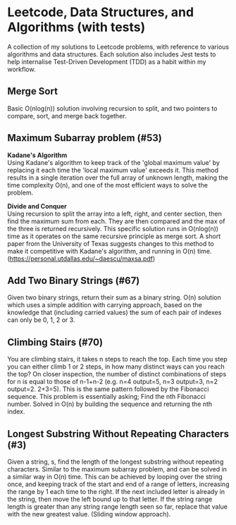# Leetcode, Data Structures, and Algorithms (with tests)

A collection of my solutions to Leetcode problems, with reference to various algorithms and data structures. Each solution also includes Jest tests to help internalise Test-Driven Development (TDD) as a habit within my workflow.

## Merge Sort

Basic O(nlog(n)) solution involving recursion to split, and two pointers to compare, sort, and merge back together.

## Maximum Subarray problem (\#53)

**Kadane's Algorithm**  
Using Kadane's algorithm to keep track of the 'global maximum value' by replacing it each time the 'local maximum value' exceeds it. This method results in a single iteration over the full array of unknown length, making the time complexity O(n), and one of the most efficient ways to solve the problem.

**Divide and Conquer**  
Using recursion to split the array into a left, right, and center section, then find the maximum sum from each. They are then compared and the max of the three is returned recursively. This specific solution runs in O(nlog(n)) time as it operates on the same recursive principle as merge sort. A short paper from the University of Texas suggests changes to this method to make it competitive with Kadane's algorithm, and running in O(n) time. (https://personal.utdallas.edu/~daescu/maxsa.pdf)

## Add Two Binary Strings (\#67)

Given two binary strings, return their sum as a binary string. O(n) solution which uses a simple addition with carrying approach, based on the knowledge that (including carried values) the sum of each pair of indexes can only be 0, 1, 2 or 3.

## Climbing Stairs (\#70)

You are climbing stairs, it takes n steps to reach the top. Each time you step you can either climb 1 or 2 steps, in how many distinct ways can you reach the top? On closer inspection, the number of distinct combinations of steps for n is equal to those of n-1+n-2 (e.g. n=4 output=5, n=3 output=3, n=2 output=2. 2+3=5). This is the same pattern followed by the Fibonacci sequence. This problem is essentially asking; Find the nth Fibonacci number. Solved in O(n) by building the sequence and returning the nth index.

## Longest Substring Without Repeating Characters (\#3)

Given a string, s, find the length of the longest substring without repeating characters. Similar to the maximum subarray problem, and can be solved in a similar way in O(n) time. This can be achieved by looping over the string once, and keeping track of the start and end of a range of letters, increasing the range by 1 each time to the right. If the next included letter is already in the string, then move the left bound up to that letter. If the string range length is greater than any string range length seen so far, replace that value with the new greatest value. (Sliding window approach).
